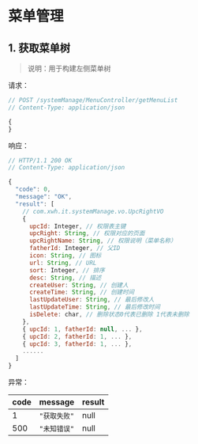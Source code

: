 # 菜单管理

## 1. 获取菜单树

>说明：用于构建左侧菜单树

请求：

```javascript
// POST /systemManage/MenuController/getMenuList
// Content-Type: application/json

{
}
```

响应：

```javascript
// HTTP/1.1 200 OK
// Content-Type: application/json

{
  "code": 0,
  "message": "OK",
  "result": [
    // com.xwh.it.systemManage.vo.UpcRightVO
    {
      upcId: Integer, // 权限表主键
      upcRight: String, // 权限对应的页面
      upcRightName: String, // 权限说明（菜单名称）
      fatherId: Integer, // 父ID
      icon: String, // 图标
      url: String, // URL
      sort: Integer, // 排序
      desc: String, // 描述
      createUser: String, // 创建人
      createTime: String, // 创建时间
      lastUpdateUser: String, // 最后修改人
      lastUpdateTime: String, // 最后修改时间
      isDelete: char, // 删除状态0代表已删除 1代表未删除
    },
    { upcId: 1, fatherId: null, ... },
    { upcId: 2, fatherId: 1, ... },
    { upcId: 3, fatherId: 1, ... },
    ......
  ]
}
```

异常：

| code | message | result |
| - | - | - |
| 1 | `"获取失败"` | null |
| 500 | `"未知错误"` | null |
